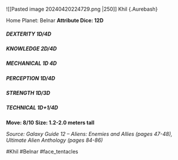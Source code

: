 ![[Pasted image 20240420224729.png |250]]
Khil {.Aurebash}

Home Planet: Belnar
**Attribute Dice: 12D**
##### DEXTERITY 1D/4D
##### KNOWLEDGE 2D/4D
##### MECHANICAL 1D 4D
##### PERCEPTION 1D/4D
##### STRENGTH 1D/3D
##### TECHNICAL 1D+1/4D
**Move: 8/10**
**Size: 1.2-2.0 meters tall**

*Source: Galaxy Guide 12 – Aliens: Enemies and Allies (pages 47-48), Ultimate Alien Anthology (pages 84-86)* 

#Khil #Belnar #face_tentacles